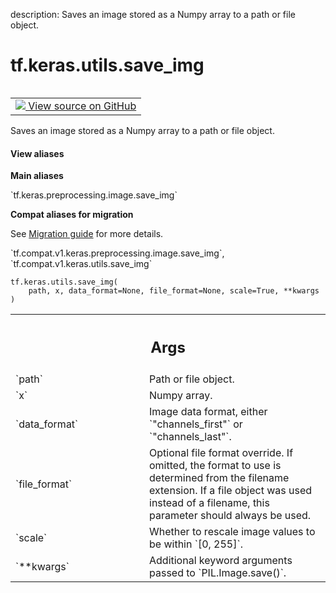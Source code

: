 description: Saves an image stored as a Numpy array to a path or file object.

<div itemscope itemtype="http://developers.google.com/ReferenceObject">
<meta itemprop="name" content="tf.keras.utils.save_img" />
<meta itemprop="path" content="Stable" />
</div>

# tf.keras.utils.save_img

<!-- Insert buttons and diff -->

<table class="tfo-notebook-buttons tfo-api nocontent" align="left">
<td>
  <a target="_blank" href="https://github.com/keras-team/keras/tree/v2.9.0/keras/utils/image_utils.py#L314-L336">
    <img src="https://www.tensorflow.org/images/GitHub-Mark-32px.png" />
    View source on GitHub
  </a>
</td>
</table>



Saves an image stored as a Numpy array to a path or file object.

<section class="expandable">
  <h4 class="showalways">View aliases</h4>
  <p>
<b>Main aliases</b>
<p>`tf.keras.preprocessing.image.save_img`</p>

<b>Compat aliases for migration</b>
<p>See
<a href="https://www.tensorflow.org/guide/migrate">Migration guide</a> for
more details.</p>
<p>`tf.compat.v1.keras.preprocessing.image.save_img`, `tf.compat.v1.keras.utils.save_img`</p>
</p>
</section>

<pre class="devsite-click-to-copy prettyprint lang-py tfo-signature-link">
<code>tf.keras.utils.save_img(
    path, x, data_format=None, file_format=None, scale=True, **kwargs
)
</code></pre>



<!-- Placeholder for "Used in" -->


<!-- Tabular view -->
 <table class="responsive fixed orange">
<colgroup><col width="214px"><col></colgroup>
<tr><th colspan="2"><h2 class="add-link">Args</h2></th></tr>

<tr>
<td>
`path`
</td>
<td>
Path or file object.
</td>
</tr><tr>
<td>
`x`
</td>
<td>
Numpy array.
</td>
</tr><tr>
<td>
`data_format`
</td>
<td>
Image data format, either `"channels_first"` or
`"channels_last"`.
</td>
</tr><tr>
<td>
`file_format`
</td>
<td>
Optional file format override. If omitted, the format to use
is determined from the filename extension. If a file object was used
instead of a filename, this parameter should always be used.
</td>
</tr><tr>
<td>
`scale`
</td>
<td>
Whether to rescale image values to be within `[0, 255]`.
</td>
</tr><tr>
<td>
`**kwargs`
</td>
<td>
Additional keyword arguments passed to `PIL.Image.save()`.
</td>
</tr>
</table>


